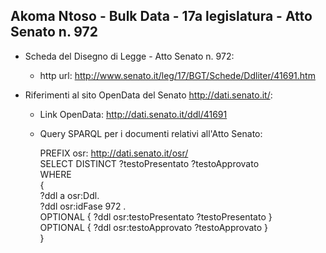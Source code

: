 ## Akoma Ntoso - Bulk Data - 17a legislatura - Atto Senato n. 972 ##

* Scheda del Disegno di Legge - Atto Senato n. 972:
	* http url: http://www.senato.it/leg/17/BGT/Schede/Ddliter/41691.htm

* Riferimenti al sito OpenData del Senato http://dati.senato.it/:
	* Link OpenData: http://dati.senato.it/ddl/41691
	* Query SPARQL per i documenti relativi all'Atto Senato:

        PREFIX osr: <http://dati.senato.it/osr/>  
		SELECT DISTINCT ?testoPresentato ?testoApprovato  
		WHERE  
		{  
		    ?ddl a osr:Ddl.  
		    ?ddl osr:idFase 972 .  
		    OPTIONAL { ?ddl osr:testoPresentato ?testoPresentato }  
		    OPTIONAL { ?ddl osr:testoApprovato ?testoApprovato }  
		}
		